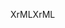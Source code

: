 <span data-ttu-id="57c7a-101">XrML</span><span class="sxs-lookup"><span data-stu-id="57c7a-101">XrML</span></span>